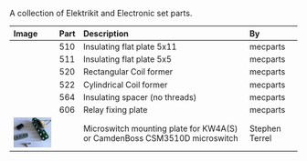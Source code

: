 A collection of Elektrikit and Electronic set parts.

Image | Part | Description | By
:--- | :--- | :--- | :---
&nbsp; | 510 | Insulating flat plate 5x11 | mecparts
&nbsp; | 511 | Insulating flat plate 5x5 | mecparts
&nbsp; | 520 | Rectangular Coil former | mecparts
&nbsp; | 522 | Cylindrical Coil former | mecparts
&nbsp; | 564 | Insulating spacer (no threads) | mecparts
&nbsp; | 606 | Relay fixing plate | mecparts
<img src="microswitch_plate.jpg" width="100"> |     | Microswitch mounting plate for KW4A(S) or CamdenBoss CSM3510D microswitch | Stephen Terrel
